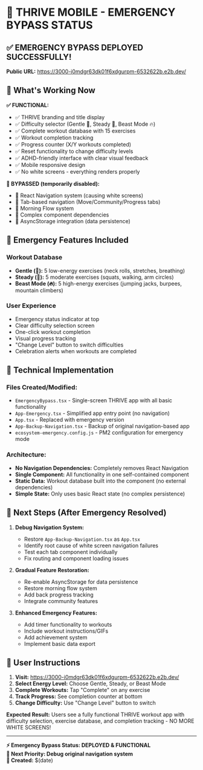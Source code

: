 # 🚨 THRIVE MOBILE - EMERGENCY BYPASS STATUS

## ✅ EMERGENCY BYPASS DEPLOYED SUCCESSFULLY!

**Public URL:** https://3000-i0mdgr63dk01f6xdgurpm-6532622b.e2b.dev/

## 🎯 What's Working Now

**✅ FUNCTIONAL:**
- ✅ THRIVE branding and title display
- ✅ Difficulty selector (Gentle 🌱, Steady 🚶, Beast Mode 🔥)
- ✅ Complete workout database with 15 exercises
- ✅ Workout completion tracking
- ✅ Progress counter (X/Y workouts completed)
- ✅ Reset functionality to change difficulty levels
- ✅ ADHD-friendly interface with clear visual feedback
- ✅ Mobile responsive design
- ✅ No white screens - everything renders properly

**🚫 BYPASSED (temporarily disabled):**
- 🚫 React Navigation system (causing white screens)
- 🚫 Tab-based navigation (Move/Community/Progress tabs)
- 🚫 Morning Flow system
- 🚫 Complex component dependencies
- 🚫 AsyncStorage integration (data persistence)

## 💪 Emergency Features Included

### Workout Database
- **Gentle (🌱):** 5 low-energy exercises (neck rolls, stretches, breathing)
- **Steady (🚶):** 5 moderate exercises (squats, walking, arm circles)  
- **Beast Mode (🔥):** 5 high-energy exercises (jumping jacks, burpees, mountain climbers)

### User Experience
- Emergency status indicator at top
- Clear difficulty selection screen
- One-click workout completion
- Visual progress tracking
- "Change Level" button to switch difficulties
- Celebration alerts when workouts are completed

## 🔧 Technical Implementation

### Files Created/Modified:
- `EmergencyBypass.tsx` - Single-screen THRIVE app with all basic functionality
- `App-Emergency.tsx` - Simplified app entry point (no navigation)
- `App.tsx` - Replaced with emergency version
- `App-Backup-Navigation.tsx` - Backup of original navigation-based app
- `ecosystem-emergency.config.js` - PM2 configuration for emergency mode

### Architecture:
- **No Navigation Dependencies:** Completely removes React Navigation
- **Single Component:** All functionality in one self-contained component
- **Static Data:** Workout database built into the component (no external dependencies)
- **Simple State:** Only uses basic React state (no complex persistence)

## 🚀 Next Steps (After Emergency Resolved)

1. **Debug Navigation System:**
   - Restore `App-Backup-Navigation.tsx` as `App.tsx`
   - Identify root cause of white screen navigation failures
   - Test each tab component individually
   - Fix routing and component loading issues

2. **Gradual Feature Restoration:**
   - Re-enable AsyncStorage for data persistence
   - Restore morning flow system
   - Add back progress tracking
   - Integrate community features

3. **Enhanced Emergency Features:**
   - Add timer functionality to workouts
   - Include workout instructions/GIFs
   - Add achievement system
   - Implement basic data export

## 🎯 User Instructions

1. **Visit:** https://3000-i0mdgr63dk01f6xdgurpm-6532622b.e2b.dev/
2. **Select Energy Level:** Choose Gentle, Steady, or Beast Mode
3. **Complete Workouts:** Tap "Complete" on any exercise
4. **Track Progress:** See completion counter at bottom
5. **Change Difficulty:** Use "Change Level" button to switch

**Expected Result:** Users see a fully functional THRIVE workout app with difficulty selection, exercise database, and completion tracking - NO MORE WHITE SCREENS!

---

**⚡ Emergency Bypass Status: DEPLOYED & FUNCTIONAL**  
**🔧 Next Priority: Debug original navigation system**  
**📅 Created:** $(date)